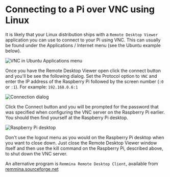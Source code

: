 # Connecting to a Pi over VNC using Linux

It is likely that your Linux distribution ships with a `Remote Desktop Viewer` application you can use to connect to your Pi using VNC. This can usually be found under the Applications / Internet menu (see the Ubuntu example below).

![VNC in Ubuntu Applications menu](images/linux/vnc-ubuntu-menu.png)

Once you have the Remote Desktop Viewer open click the connect button and you'll be see the following dialog. Set the Protocol option to `VNC` and enter the IP address of the Raspberry Pi followed by the screen number (`:0` or `:1`). For example: `192.168.0.6:1`

![Connection dialog](images/linux/vnc-ubuntu-connect.png)

Click the Connect button and you will be prompted for the password that was specified when configuring the VNC server on the Raspberry Pi earlier. You should then find yourself at the Raspberry Pi desktop.

![Raspberry Pi desktop](images/linux/vnc-ubuntu-connected.png)

Don't use the logout menu as you would on the Raspberry Pi desktop when you want to close down. Just close the Remote Desktop Viewer window itself and then use the kill command on the Raspberry Pi, described above, to shut down the VNC server.

An alternative program is `Remmina Remote Desktop Client`, available from [remmina.sourceforge.net](http://remmina.sourceforge.net)
